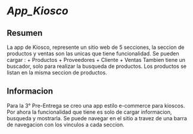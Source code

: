 # _App_Kiosco_

## Resumen

La app de Kiosco, represente un sitio web de 5 secciones, la seccion de productos y ventas son las unicas que tiene funcionalidad.
Se pueden cargar :
                    + Productos
                    + Proveedores
                    + Cliente
                    + Ventas
Tambien tiene un buscador, solo para realizar la busqueda de productos.
Los productos se listan en la misma seccion de productos.

## Informacion

Para la 3° Pre-Entrega se creo una app estilo e-commerce para kioscos. Por ahora la funcionalidad que tiene es solo de cargar informacion, busqueda y mostrarla.
Se puede navegar en el sitio a travez de una barra de navegacion con los vinculos a cada seccion.

